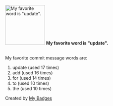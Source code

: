 <img src="https://my-badges.github.io/my-badges/favorite-word.png" alt="My favorite word is &quot;update&quot;." title="My favorite word is &quot;update&quot;." width="128">
<strong>My favorite word is &quot;update&quot;.</strong>
<br><br>

My favorite commit message words are:

1. update (used 17 times)
2. add (used 16 times)
3. for (used 14 times)
4. to (used 10 times)
5. the (used 10 times)


Created by <a href="https://github.com/my-badges/my-badges">My Badges</a>